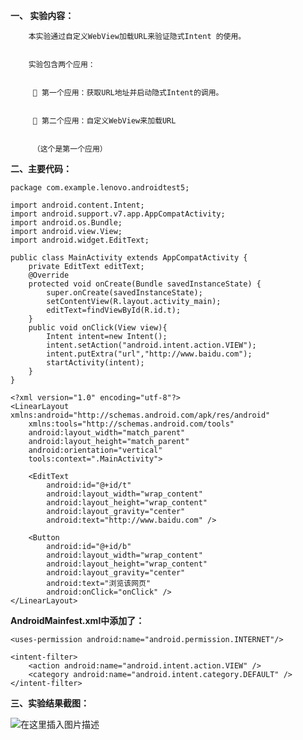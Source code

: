 
**一、 实验内容：**


        本实验通过自定义WebView加载URL来验证隐式Intent 的使用。
        
        
        实验包含两个应用：
        
        
          第一个应用：获取URL地址并启动隐式Intent的调用。
         
         
          第二个应用：自定义WebView来加载URL


         （这个是第一个应用）
         
         
**二、主要代码：**


```
package com.example.lenovo.androidtest5;

import android.content.Intent;
import android.support.v7.app.AppCompatActivity;
import android.os.Bundle;
import android.view.View;
import android.widget.EditText;

public class MainActivity extends AppCompatActivity {
    private EditText editText;
    @Override
    protected void onCreate(Bundle savedInstanceState) {
        super.onCreate(savedInstanceState);
        setContentView(R.layout.activity_main);
        editText=findViewById(R.id.t);
    }
    public void onClick(View view){
        Intent intent=new Intent();
        intent.setAction("android.intent.action.VIEW");
        intent.putExtra("url","http://www.baidu.com");
        startActivity(intent);
    }
}
```
```
<?xml version="1.0" encoding="utf-8"?>
<LinearLayout xmlns:android="http://schemas.android.com/apk/res/android"
    xmlns:tools="http://schemas.android.com/tools"
    android:layout_width="match_parent"
    android:layout_height="match_parent"
    android:orientation="vertical"
    tools:context=".MainActivity">

    <EditText
        android:id="@+id/t"
        android:layout_width="wrap_content"
        android:layout_height="wrap_content"
        android:layout_gravity="center"
        android:text="http://www.baidu.com" />

    <Button
        android:id="@+id/b"
        android:layout_width="wrap_content"
        android:layout_height="wrap_content"
        android:layout_gravity="center"
        android:text="浏览该网页"
        android:onClick="onClick" />
</LinearLayout>
```
**AndroidMainfest.xml中添加了：**
```
<uses-permission android:name="android.permission.INTERNET"/>
```
```
<intent-filter>
    <action android:name="android.intent.action.VIEW" />
    <category android:name="android.intent.category.DEFAULT" />
</intent-filter>
```

**三、实验结果截图：**

![在这里插入图片描述](https://img-blog.csdnimg.cn/20190504132012673.png?x-oss-process=image/watermark,type_ZmFuZ3poZW5naGVpdGk,shadow_10,text_aHR0cHM6Ly9ibG9nLmNzZG4ubmV0L3dlaXhpbl80MzkwMTY5OA==,size_16,color_FFFFFF,t_70)
